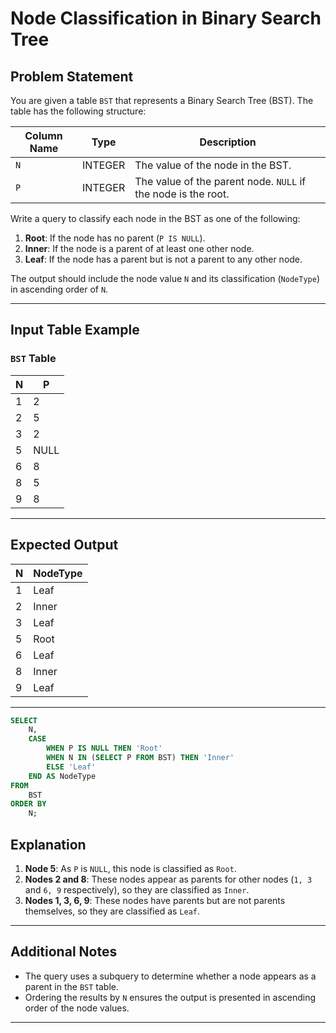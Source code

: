 # Node Classification in Binary Search Tree

## Problem Statement
You are given a table `BST` that represents a Binary Search Tree (BST). The table has the following structure:

| Column Name | Type    | Description                                                |
|-------------|---------|------------------------------------------------------------|
| `N`         | INTEGER | The value of the node in the BST.                          |
| `P`         | INTEGER | The value of the parent node. `NULL` if the node is the root.|

Write a query to classify each node in the BST as one of the following:
1. **Root**: If the node has no parent (`P IS NULL`).
2. **Inner**: If the node is a parent of at least one other node.
3. **Leaf**: If the node has a parent but is not a parent to any other node.

The output should include the node value `N` and its classification (`NodeType`) in ascending order of `N`.

---

## Input Table Example

### `BST` Table

| N | P    |
|---|------|
| 1 | 2    |
| 2 | 5    |
| 3 | 2    |
| 5 | NULL |
| 6 | 8    |
| 8 | 5    |
| 9 | 8    |

---

## Expected Output

| N | NodeType |
|---|----------|
| 1 | Leaf     |
| 2 | Inner    |
| 3 | Leaf     |
| 5 | Root     |
| 6 | Leaf     |
| 8 | Inner    |
| 9 | Leaf     |

---

```sql
SELECT
    N,
    CASE
        WHEN P IS NULL THEN 'Root'
        WHEN N IN (SELECT P FROM BST) THEN 'Inner'
        ELSE 'Leaf'
    END AS NodeType
FROM
    BST
ORDER BY
    N;
```

## Explanation

1. **Node 5**: As `P` is `NULL`, this node is classified as `Root`.
2. **Nodes 2 and 8**: These nodes appear as parents for other nodes (`1, 3` and `6, 9` respectively), so they are classified as `Inner`.
3. **Nodes 1, 3, 6, 9**: These nodes have parents but are not parents themselves, so they are classified as `Leaf`.

---

## Additional Notes

- The query uses a subquery to determine whether a node appears as a parent in the `BST` table.
- Ordering the results by `N` ensures the output is presented in ascending order of the node values.

---
